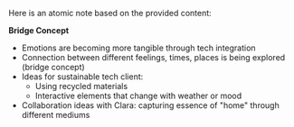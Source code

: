 Here is an atomic note based on the provided content:

**Bridge Concept**

* Emotions are becoming more tangible through tech integration
* Connection between different feelings, times, places is being explored (bridge concept)
* Ideas for sustainable tech client:
	+ Using recycled materials
	+ Interactive elements that change with weather or mood
* Collaboration ideas with Clara: capturing essence of "home" through different mediums